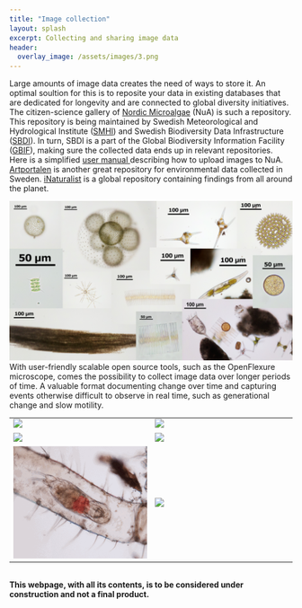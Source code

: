 ```yaml
---
title: "Image collection"
layout: splash
excerpt: Collecting and sharing image data 
header:
  overlay_image: /assets/images/3.png
---
```



<style>
td, tr {
   border: none!important;
}
</style>
Large amounts of image data creates the need of ways to store it. An optimal soultion for this is to reposite your data in existing databases that are dedicated for longevity and are connected to global diversity initiatives. The citizen-science gallery of <a href="https://nordicmicroalgae.org/gallery/Citizen%20science/">Nordic Microalgae</a> (NuA)  is such a repository. This repository is being maintained by Swedish Meteorological and Hydrological Institute (<a href="https://www.smhi.se/en/about-smhi">SMHI</a>) and Swedish Biodiversity Data Infrastructure (<a href="https://biodiversitydata.se/">SBDI</a>). In turn, SBDI is a part of the Global Biodiversity Information Facility (<a href="https://www.gbif.org/what-is-gbif">GBIF</a>), making sure the collected data ends up in relevant repositories. Here is a simplified <a href="https://www.dropbox.com/scl/fi/ea6jsd973gn8mh254m999/Lathund_NordicMicroalgae.pdf?rlkey=ws931461pp5ag8iw1wk9jgshz&st=gm4hs6jw&dl=0"> user manual </a> describing how to upload images to NuA. <a href="https://www.artportalen.se/">Artportalen</a> is another great repository for environmental data collected in Sweden. <a href="https://www.inaturalist.org/">iNaturalist</a>  is a global repository containing findings from all around the planet.
<br>
<td><img src="/assets/images/kollage1.png">
</td>
<br>
With user-friendly scalable open source tools, such as the OpenFlexure microscope, comes the possibility to collect image data over longer periods of time. A valuable format documenting change over time and capturing events otherwise difficult to observe in real time, such as generational change and slow motility. 
<br>
<table width="100%">
 <tr>
    <td width="50%"><img src="/assets/images/TL1.gif" width="100%">
</td>
    <td width="50%"><img src="/assets/images/TL2.gif" width="100%">
</td>
</tr>
 <tr>
    <td width="50%"><img src="/assets/images/TL3.gif" width="100%">
</td>
    <td width="50%"><img src="/assets/images/TL4.gif" width="100%">
</td>
</tr>
 <tr>
    <td width="50%"><img src="/assets/images/TL5.gif" width="100%">
</td>
    <td width="50%"><img src="/assets/images/TL6.gif" width="100%">
</td>
</tr>


</table>
<br>
<strong>This webpage, with all its contents, is to be considered under construction and not a final product.</strong>
